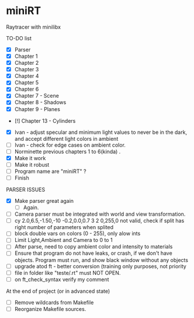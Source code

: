 # miniRT

Raytracer with minilibx

TO-DO list
- [x] Parser
- [x] Chapter 1
- [x] Chapter 2
- [x] Chapter 3
- [x] Chapter 4
- [x] Chapter 5
- [x] Chapter 6
- [x] Chapter 7 - Scene
- [x] Chapter 8 - Shadows
- [x] Chapter 9 - Planes
- [!] Chapter 13 - Cylinders
- [x] Ivan - adjust specular and minimum light values 
        to never be in the dark, and accept different light colors in ambient
- [ ] Ivan - check for edge cases on ambient color.
- [ ] Norminette previous chapters 1 to 6(kinda) .
- [x] Make it work
- [ ] Make it robust
- [ ] Program name are "miniRT" ?
- [ ] Finish

PARSER ISSUES
- [x] Make parser great again
    - [ ] Again.
- [ ] Camera parser must be integrated with world and view transformation.
- [ ] cy 2.0,6.5,-1.50,-10 -0.2,0.0,0.7 3 2 0,255,0
        not valid, check if split has right number of parameters when splited
- [ ] block double vars on colors (0 - 255), only alow ints
- [ ] Limit Light,Ambient and Camera to 0 to 1
- [ ] After parse, need to copy ambient color and intensity to materials
- [ ] Ensure that program do not have leaks, or crash, if we don't have objects.
        Program must run, and show black window without any objects
- [ ] upgrade atod ft - better conversion (training only purposes, not priority
- [ ] file in folder like "teste/.rt" must NOT OPEN.
- [ ] on ft_check_syntax verify my comment

At the end of project (or in advanced state)
- [ ] Remove wildcards from Makefile
- [ ] Reorganize Makefile sources.
